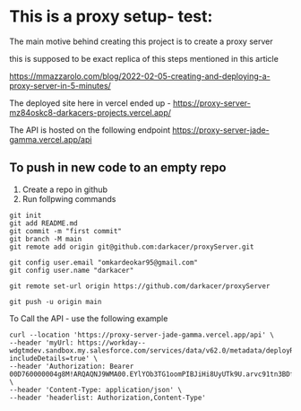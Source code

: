 # This is a proxy setup- test:
The main motive behind creating this project is to create a proxy server

this is supposed to be exact replica of this steps mentioned in this article

https://mmazzarolo.com/blog/2022-02-05-creating-and-deploying-a-proxy-server-in-5-minutes/

The deployed site here in vercel ended up -
https://proxy-server-mz84oskc8-darkacers-projects.vercel.app/

The API is hosted on the following endpoint
https://proxy-server-jade-gamma.vercel.app/api

## To push in new code to an empty repo
1. Create a repo in github
2. Run follpwing commands

```
git init
git add README.md
git commit -m "first commit"
git branch -M main
git remote add origin git@github.com:darkacer/proxyServer.git

git config user.email "omkardeokar95@gmail.com"
git config user.name "darkacer"

git remote set-url origin https://github.com/darkacer/proxyServer

git push -u origin main
```

To Call the API - use the following example

```
curl --location 'https://proxy-server-jade-gamma.vercel.app/api' \
--header 'myUrl: https://workday--wdgtmdev.sandbox.my.salesforce.com/services/data/v62.0/metadata/deployRequest/0Af7600000WNrp6?includeDetails=true' \
--header 'Authorization: Bearer 00D760000004g8M!ARQAQNJ9WMA00.EYlYOb3TG1oomPIBJiHi8UyUTk9U.arvc91tn3BDfqluamOBevvjfOC9c4aC1hAz5I2QausYmVdscqZCxD' \
--header 'Content-Type: application/json' \
--header 'headerlist: Authorization,Content-Type'
```
